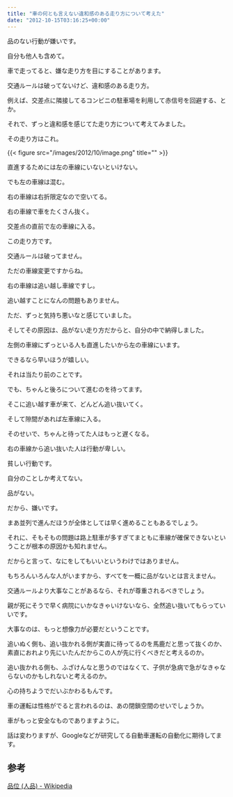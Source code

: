 ```yaml
---
title: "車の何とも言えない違和感のある走り方について考えた"
date: "2012-10-15T03:16:25+00:00"
---
```


品のない行動が嫌いです。 

自分も他人も含めて。 

車で走ってると、嫌な走り方を目にすることがあります。 

交通ルールは破ってないけど、違和感のある走り方。 

例えば、交差点に隣接してるコンビニの駐車場を利用して赤信号を回避する、とか。 

それで、ずっと違和感を感じてた走り方について考えてみました。 

その走り方はこれ。 

{{< figure src="/images/2012/10/image.png" title="" >}}

直進するためには左の車線にいないといけない。 

でも左の車線は混む。 

右の車線は右折限定なので空いてる。 

右の車線で車をたくさん抜く。 

交差点の直前で左の車線に入る。 

この走り方です。 

交通ルールは破ってません。 

ただの車線変更ですからね。 

右の車線は追い越し車線ですし。 

追い越すことになんの問題もありません。 

ただ、ずっと気持ち悪いなと感じていました。 

そしてその原因は、品がない走り方だからと、自分の中で納得しました。 

左側の車線にずっといる人も直進したいから左の車線にいます。 

できるなら早いほうが嬉しい。 

それは当たり前のことです。 

でも、ちゃんと後ろについて進むのを待ってます。 

そこに追い越す車が来て、どんどん追い抜いてく。 

そして隙間があれば左車線に入る。 

そのせいで、ちゃんと待ってた人はもっと遅くなる。 

右の車線から追い抜いた人は行動が卑しい。 

貧しい行動です。 

自分のことしか考えてない。 

品がない。 

だから、嫌いです。 

まあ並列で進んだほうが全体としては早く進めることもあるでしょう。 

それに、そもそもの問題は路上駐車が多すぎてまともに車線が確保できないということが根本の原因かも知れません。 

だからと言って、なにをしてもいいというわけではありません。 

もちろんいろんな人がいますから、すべてを一概に品がないとは言えません。 

交通ルールより大事なことがあるなら、それが尊重されるべきでしょう。 

親が死にそうで早く病院にいかなきゃいけないなら、全然追い抜いてもらっていいです。 

大事なのは、もっと想像力が必要だということです。 

追いぬく側も、追い抜かれる側が実直に待ってるのを馬鹿だと思って抜くのか、素直におれより先にいたんだからこの人が先に行くべきだと考えるのか。 

追い抜かれる側も、ふざけんなと思うのではなくて、子供が急病で急がなきゃならないのかもしれないと考えるのか。 

心の持ちようでだいぶかわるもんです。 

車の運転は性格がでると言われるのは、あの閉鎖空間のせいでしょうか。 

車がもっと安全なものでありますように。 

話は変わりますが、Googleなどが研究してる自動車運転の自動化に期待してます。 

## 参考

[品位 (人品) - Wikipedia](http://ja.wikipedia.org/wiki/%E5%93%81%E4%BD%8D_\(%E4%BA%BA%E5%93%81\))
